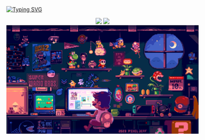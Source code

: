 [![Typing SVG](https://readme-typing-svg.herokuapp.com/?color=8A2BE2&size=35&center=true&vCenter=true&width=1000&lines=hey,+I'm+Rafael+Severo;software++engineering+student)](https://git.io/typing-svg)

<div align="center">
<a href="https://instagram.com/rafaeumesmu" target="_blank"><img loading="lazy" src="https://img.shields.io/badge/-Instagram-%23E4405F?style=for-the-badge&logo=instagram&logoColor=white" target="_blank"></a>
<a href="https://www.linkedin.com/in/Rafaeumesmo" target="_blank"><img loading="lazy" src="https://img.shields.io/badge/-LinkedIn-%230077B5?style=for-the-badge&logo=linkedin&logoColor=white" target="_blank"></a>   
</div>

<img src="gif" alt="ilustração do mario-bros defrente ao computador " >






        
